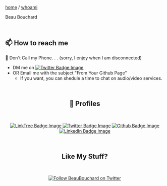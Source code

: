 <div class="whoami">
  <p><a href="/">home</a> / <a href="whoami">whoami</a></p>
  <div class="whoami-name">Beau Bouchard</div>
  <p class="spacers"><br /></p>
  <h2>📫 How to reach me </h2>
  <p>📵 Don't Call my Phone. . . (sorry, I enjoy when I am disconnected)</p>
  <ul>
    <li>DM me on <a href="https://twitter.com/beaubouchard"><img src="https://img.shields.io/badge/Twitter-FFFFFF.svg?logo=twitter&logoColor=blue" alt="Twitter Badge Image" /></a></li>
    <li>OR Email me with the subject "From Your Github Page"
      <ul>
        <li>If you want, you can shedule a time to chat on audio/video services. </li>
      </ul>
    </li>
  </ul>

  <div align="center">
   <p class="spacers"><br /></p>
   <h2>💅 Profiles</h2>
   <p class="spacers"><br /></p>
    <a href="https://linktr.ee/beaubouchard"><img src="https://img.shields.io/badge/LinkTree-FFFFFF.svg?logo=linktree&logoColor=green" alt="LinkTree Badge Image" /></a>
    <a href="https://twitter.com/beaubouchard"><img src="https://img.shields.io/badge/Twitter-FFFFFF.svg?logo=twitter&logoColor=blue" alt="Twitter Badge Image" /></a>
    <a href="https://github.com/BeauBouchard/"><img src="https://img.shields.io/badge/Github-FFFFFF.svg?logo=github&logoColor=black" alt="Github Badge Image" /></a>
    <a href="https://www.linkedin.com/in/beaubouchard/"><img src="https://img.shields.io/badge/Linkedin-FFFFFF.svg?logo=linkedin&logoColor=blue" alt="LinkedIn Badge Image" /></a>
    <p class="spacers"><br /></p>
    <h2>Like My Stuff?</h2>
    <p class="spacers"><br /></p>
    <a href="https://twitter.com/beaubouchard?ref_src=twsrc%5Etfw"><img src="https://img.shields.io/twitter/follow/beaubouchard?label=Follow&style=social" alt="Follow BeauBouchard on Twitter" /></a>
  </div>
</div>
